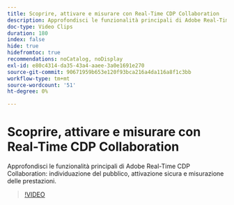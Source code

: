 ```yaml
---
title: Scoprire, attivare e misurare con Real-Time CDP Collaboration
description: Approfondisci le funzionalità principali di Adobe Real-Time CDP Collaboration per l’individuazione del pubblico, l’attivazione sicura e la misurazione delle prestazioni.
doc-type: Video Clips
duration: 180
index: false
hide: true
hidefromtoc: true
recommendations: noCatalog, noDisplay
exl-id: e80c4314-da35-43a4-aaee-3a0e1691e270
source-git-commit: 90671959b653e120f93bca216a4da116a8f1c3bb
workflow-type: tm+mt
source-wordcount: '51'
ht-degree: 0%

---
```


# Scoprire, attivare e misurare con Real-Time CDP Collaboration

Approfondisci le funzionalità principali di Adobe Real-Time CDP Collaboration: individuazione del pubblico, attivazione sicura e misurazione delle prestazioni.

<!-- 72_OS511_3442426_179_discover-activate-and-measure-with-realtime-cdp-collaboration -->
>[!VIDEO](https://video.tv.adobe.com/v/3458275/?learn=on&enablevpops=true)
